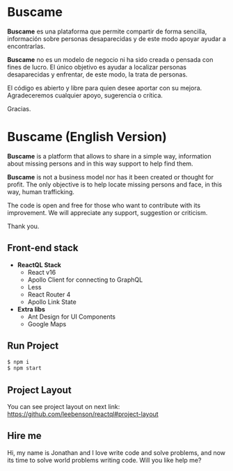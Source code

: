# Buscame

**Buscame** es una plataforma que permite compartir de forma sencilla, información sobre personas desaparecidas y de este modo apoyar ayudar a encontrarlas.

**Buscame** no es un modelo de negocio ni ha sido creada o pensada con fines de lucro. El único objetivo es ayudar a localizar personas desaparecidas y enfrentar, de este modo, la trata de personas.

El código es abierto y libre para quien desee aportar con su mejora. Agradeceremos cualquier apoyo, sugerencia o crítica.

Gracias.

# Buscame (English Version)

**Buscame** is a platform that allows to share in a simple way, information about missing persons and in this way support to help find them.

**Buscame** is not a business model nor has it been created or thought for profit. The only objective is to help locate missing persons and face, in this way, human trafficking.

The code is open and free for those who want to contribute with its improvement. We will appreciate any support, suggestion or criticism.

Thank you.

## Front-end stack

- **ReactQL Stack**
  - React v16
  - Apollo Client for connecting to GraphQL
  - Less
  - React Router 4
  - Apollo Link State
- **Extra libs**
  - Ant Design for UI Components
  - Google Maps

## Run Project

```sh
$ npm i
$ npm start
```

## Project Layout

You can see project layout on next link:
https://github.com/leebenson/reactql#project-layout

## Hire me

Hi, my name is Jonathan and I love write code and solve problems, and now its time to solve world problems writing code. Will you like help me?

